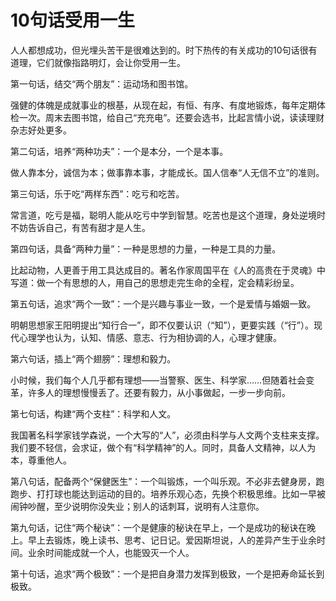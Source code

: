 # 10句话受用一生

人人都想成功，但光埋头苦干是很难达到的。时下热传的有关成功的10句话很有道理，它们就像指路明灯，会让你受用一生。 

第一句话，结交“两个朋友”：运动场和图书馆。 

强健的体魄是成就事业的根基，从现在起，有恒、有序、有度地锻炼，每年定期体检一次。周末去图书馆，给自己“充充电”。还要会选书，比起言情小说，读读理财杂志好处更多。 

第二句话，培养“两种功夫”：一个是本分，一个是本事。 

做人靠本分，诚信为本；做事靠本事，才能成长。国人信奉“人无信不立”的准则。 

第三句话，乐于吃“两样东西”：吃亏和吃苦。 

常言道，吃亏是福，聪明人能从吃亏中学到智慧。吃苦也是这个道理，身处逆境时不妨告诉自己，有苦有甜才是人生。 

第四句话，具备“两种力量”：一种是思想的力量，一种是工具的力量。 

比起动物，人更善于用工具达成目的。著名作家周国平在《人的高贵在于灵魂》中写道：做一个有思想的人，用自己的思想走完生命的全程，定会精彩纷呈。 

第五句话，追求“两个一致”：一个是兴趣与事业一致，一个是爱情与婚姻一致。 

明朝思想家王阳明提出“知行合一”，即不仅要认识（“知”），更要实践（“行”）。现代心理学也认为，认知、情感、意志、行为相协调的人，心理才健康。 

第六句话，插上“两个翅膀”：理想和毅力。 

小时候，我们每个人几乎都有理想——当警察、医生、科学家……但随着社会变革，许多人的理想慢慢丢了。还要有毅力，从小事做起，一步一步向前。 

第七句话，构建“两个支柱”：科学和人文。 

我国著名科学家钱学森说，一个大写的“人”，必须由科学与人文两个支柱来支撑。我们要不轻信，会求证，做个有“科学精神”的人。同时，具备人文精神，以人为本，尊重他人。 

第八句话，配备两个“保健医生”：一个叫锻炼，一个叫乐观。不必非去健身房，跑跑步、打打球也能达到运动的目的。培养乐观心态，先换个积极思维。比如一早被闹钟吵醒，至少说明你没失业；别人的话刺耳，说明有人注意你。 

第九句话，记住“两个秘诀”：一个是健康的秘诀在早上，一个是成功的秘诀在晚上。早上去锻炼，晚上读书、思考、记日记。爱因斯坦说，人的差异产生于业余时间。业余时间能成就一个人，也能毁灭一个人。 

第十句话，追求“两个极致”：一个是把自身潜力发挥到极致，一个是把寿命延长到极致。